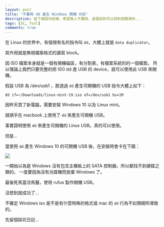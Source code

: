 ```yaml
---
layout: post
title: "不要用 dd 產生 Windows 開機 USB"
description: 留下個踩坑紀錄，希望後人不要踩，或是踩到可以找到相關資料...
tags: [3C, Tool]
comments: true
---
```

在 Linux 的世界中，有個很有名的指令叫 `dd`，大體上就是 `data duplicator`。

其作用就是無視檔案格式的讀寫 block。

因 ISO 檔案本身就是一個有開機磁區，有分割表，有檔案系統的的一個檔案。
所以理論上我們只要完整的把 ISO dd 進 USB 的 device，就可以使用此 USB 來開機。

假設 USB 為 /dev/usb1 ，那透過 `dd` 產生可開機的 USB 指令大體上如下：

```
dd if=~/Downloads/linux-mint-19.iso of=/dev/usb1 bs=1M
```

因昨天買了新電腦，需要安裝 Windows 10 以及 Linux mint。

就順手在 macbook 上使用了 `dd` 來產生可開機 USB。

事實證明使用 `dd` 來產生可開機的 Linux USB。真的可以使用。

但是...

當使用 `dd` 產生 Windows 10 的可開機 USB 後，在安裝時會卡在下圖：

<img src="{{ site.baseurl }}/img/posts/2018-7-21/1.jpg">

一開始以為是 Windows 沒有包含主機板上的 SATA 控制器，所以都找不到硬碟之類的。
一度要因為沒有光碟機而放棄 Windows 了。

最後死馬當活馬醫，使用 rufus 製作開機 USB。

沒想到就成功了...

不確定 Windows iso 是不是有什麼特殊的格式或 mac 的 `dd` 行為不如預期所導致的。

先留個踩坑日記...

